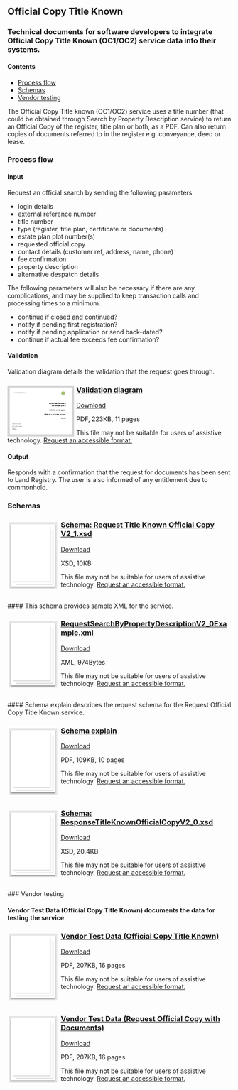 ## Official Copy Title Known

### Technical documents for software developers to integrate Official Copy Title Known (OC1/OC2) service data into their systems.

#### Contents
- [Process flow](#process-flow)
- [Schemas](#schemas)
- [Vendor testing](#vendor-testing)

The Official Copy Title known (OC1/OC2) service uses a title number (that could be obtained through Search by Property Description service) to return an Official Copy of the register, title plan or both, as a PDF. Can also return copies of documents referred to in the register e.g. conveyance, deed or lease.

### Process flow

#### Input
Request an official search by sending the following parameters:

- login details
- external reference number
- title number
- type (register, title plan, certificate or documents)
- estate plan plot number(s)
- requested official copy
- contact details (customer ref, address, name, phone)
- fee confirmation
- property description
- alternative despatch details

The following parameters will also be necessary if there are any complications, and may be supplied to keep transaction calls and processing times to a minimum.

- continue if closed and continued?
- notify if pending first registration?
- notify if pending application or send back-dated?
- continue if actual fee exceeds fee confirmation?

#### Validation
Validation diagram details the validation that the request goes through.

<h3><a href="../../pdfs/services/OfficialCopyTitleKnown_v2.1_Validation.pdf">
<img style="float: left; margin: 0px 5px 0px 0px;  border:5px solid LightGrey;" src="../../images/thumbnail/OfficialCopyTitleKnown-V1_1ValidationDiagram.pdf.png"></a>
<a href="../../pdfs/services/OfficialCopyTitleKnown_v2.1_Validation.pdf">Validation diagram</a></h3>
<a download="OfficialCopyTitleKnown_v2.1_Validation.pdf" href="../../pdfs/services/OfficialCopyTitleKnown_v2.1_Validation.pdf">Download</a>

PDF, 223KB, 11 pages

This file may not be suitable for users of assistive technology. <a href="#" onclick="toggle_visibility('foo1');return false;">Request an accessible format.</a>
<div style="display:none" id="foo1">
If you use assistive technology (such as a screen reader) and need a version of this document in a more accessible format, please email <a href="mailto:customersupport@landregistry.gov.uk?body=Details%20of%20document%20required%3A%0A%0A%20%20Title%3A%20Validation%20diagram%0A%20%20Original%20format%3A%20pdf%0A%0APlease%20tell%20us%3A%0A%0A%20%201.%20What%20makes%20this%20format%20unsuitable%20for%20you%3F%0A%20%202.%20What%20format%20you%20would%20prefer%3F%0A%20%20%20%20%20%20&amp;subject=Request%20for%20%27Validation%20diagram%27%20in%20an%20alternative%20format">customersupport@landregistry.gov.uk</a>.
Please tell us what format you need. It will help us if you say what assistive technology you use.
</div>

#### Output
Responds with a confirmation that the request for documents has been sent to Land Registry. The user is also informed of any entitlement due to commonhold.

### Schemas

<h3><img style="float: left; margin: 0px 5px 0px 0px" src="../../images/file.png"> <a href="../../schemas/.xsd">Schema: Request Title Known Official Copy V2_1.xsd</a></h3>
<a download=".xsd" href="../../schemas/.xsd">Download</a>

XSD, 10KB

This file may not be suitable for users of assistive technology. <a href="#" onclick="toggle_visibility('foo2');return false;">Request an accessible format.</a>
<div style="display:none" id="foo2">
If you use assistive technology (such as a screen reader) and need a version of this document in a more accessible format, please email <a href="mailto:customersupport@landregistry.gov.uk?body=Details%20of%20document%20required%3A%0A%0A%20%20Title%3A%20Schema%3A%20RequestSearchByPropertyDescriptionV2_0.xsd%0A%20%20Original%20format%3A%20xsd%0A%0APlease%20tell%20us%3A%0A%0A%20%201.%20What%20makes%20this%20format%20unsuitable%20for%20you%3F%0A%20%202.%20What%20format%20you%20would%20prefer%3F%0A%20%20%20%20%20%20&amp;subject=Request%20for%20%27Schema%3A%20RequestSearchByPropertyDescriptionV2_0.xsd%27%20in%20an%20alternative%20format">customersupport@landregistry.gov.uk</a>.
Please tell us what format you need. It will help us if you say what assistive technology you use.
</div>
<br/>
#### This schema provides sample XML for the service.

<h3><img style="float: left; margin: 0px 5px 0px 0px" src="../../images/file.png"> <a href="../../xml/OfficialCopyTitleKnownV2.1_Example.xml">RequestSearchByPropertyDescriptionV2_0Example.xml</a></h3>
<a download="OfficialCopyTitleKnownV2.1_Example.xml" href="../../xml/OfficialCopyTitleKnownV2.1_Example.xml">Download</a>

XML, 974Bytes

This file may not be suitable for users of assistive technology. <a href="#" onclick="toggle_visibility('foo3');return false;">Request an accessible format.</a>
<div style="display:none" id="foo3">
If you use assistive technology (such as a screen reader) and need a version of this document in a more accessible format, please email <a href="mailto:customersupport@landregistry.gov.uk?body=Details%20of%20document%20required%3A%0A%0A%20%20Title%3A%20Schema%3A%20RequestSearchByPropertyDescriptionV2_0Example.xml%0A%20%20Original%20format%3A%20xml%0A%0APlease%20tell%20us%3A%0A%0A%20%201.%20What%20makes%20this%20format%20unsuitable%20for%20you%3F%0A%20%202.%20What%20format%20you%20would%20prefer%3F%0A%20%20%20%20%20%20&amp;subject=Request%20for%20%27Schema%3A%20RequestSearchByPropertyDescriptionV2_0Example.xml%27%20in%20an%20alternative%20format">customersupport@landregistry.gov.uk</a>.
Please tell us what format you need. It will help us if you say what assistive technology you use.
</div>
<br/>
#### Schema explain describes the request schema for the Request Official Copy Title Known service.

<h3><img style="float: left; margin: 0px 5px 0px 0px" src="../../images/file.png"> <a href="../../pdfs/services/OfficialCopyTitleKnownV2.1_Schema_Explain.pdf">Schema explain</a></h3>
<a download="OfficialCopyTitleKnownV2.1_Schema_Explain.pdf" href="../../pdfs/services/OfficialCopyTitleKnownV2.1_Schema_Explain.pdf">Download</a>

PDF, 109KB, 10 pages

This file may not be suitable for users of assistive technology. <a href="#" onclick="toggle_visibility('foo4');return false;">Request an accessible format.</a>
<div style="display:none" id="foo4">
If you use assistive technology (such as a screen reader) and need a version of this document in a more accessible format, please email <a href="mailto:customersupport@landregistry.gov.uk?body=Details%20of%20document%20required%3A%0A%0A%20%20Title%3A%20Schema%20explain%0A%20%20Original%20format%3A%20pdf%0A%0APlease%20tell%20us%3A%0A%0A%20%201.%20What%20makes%20this%20format%20unsuitable%20for%20you%3F%0A%20%202.%20What%20format%20you%20would%20prefer%3F%0A%20%20%20%20%20%20&amp;subject=Request%20for%20%27Schema%20explain%27%20in%20an%20alternative%20format">customersupport@landregistry.gov.uk</a>.
Please tell us what format you need. It will help us if you say what assistive technology you use.
</div>
<br/>
<h3><img style="float: left; margin: 0px 5px 0px 0px" src="../../images/file.png"> <a href="../../schemas/ResponseTitleKnownOfficialCopyV2_0.xsd">Schema: ResponseTitleKnownOfficialCopyV2_0.xsd</a></h3>
<a download="ResponseTitleKnownOfficialCopyV2_0.xsd" href="../../schemas/ResponseTitleKnownOfficialCopyV2_0.xsd">Download</a>

XSD, 20.4KB

This file may not be suitable for users of assistive technology. <a href="#" onclick="toggle_visibility('foo5');return false;">Request an accessible format.</a>
<div style="display:none" id="foo5">
If you use assistive technology (such as a screen reader) and need a version of this document in a more accessible format, please email <a href="mailto:customersupport@landregistry.gov.uk?body=Details%20of%20document%20required%3A%0A%0A%20%20Title%3A%20Schema%3A%20ResponseSearchByPropertyDescriptionV2_0.xsd%0A%20%20Original%20format%3A%20xsd%0A%0APlease%20tell%20us%3A%0A%0A%20%201.%20What%20makes%20this%20format%20unsuitable%20for%20you%3F%0A%20%202.%20What%20format%20you%20would%20prefer%3F%0A%20%20%20%20%20%20&amp;subject=Request%20for%20%27Schema%3A%20ResponseSearchByPropertyDescriptionV2_0.xsd%27%20in%20an%20alternative%20format">customersupport@landregistry.gov.uk</a>.
Please tell us what format you need. It will help us if you say what assistive technology you use.
</div>
<br/>
### Vendor testing

#### Vendor Test Data (Official Copy Title Known) documents the data for testing the service

<h3><img style="float: left; margin: 0px 5px 0px 0px" src="../../images/file.png"> <a href="../../pdfs/services/OfficialCopyTitleKnown_OC1_v2.1_VendorTest.pdf">Vendor Test Data (Official Copy Title Known)</a></h3>
<a download="OfficialCopyTitleKnown_OC1_v2.1_VendorTest.pdf" href="../../pdfs/services/OfficialCopyTitleKnown_OC1_v2.1_VendorTest.pdf">Download</a>

PDF, 207KB, 16 pages

This file may not be suitable for users of assistive technology. <a href="#" onclick="toggle_visibility('foo6');return false;">Request an accessible format.</a>
<div style="display:none" id="foo6">
If you use assistive technology (such as a screen reader) and need a version of this document in a more accessible format, please email <a href="mailto:customersupport@landregistry.gov.uk?body=Details%20of%20document%20required%3A%0A%0A%20%20Title%3A%20Vendor%20test%20data%0A%20%20Original%20format%3A%20pdf%0A%0APlease%20tell%20us%3A%0A%0A%20%201.%20What%20makes%20this%20format%20unsuitable%20for%20you%3F%0A%20%202.%20What%20format%20you%20would%20prefer%3F%0A%20%20%20%20%20%20&amp;subject=Request%20for%20%27Vendor%20test%20data%27%20in%20an%20alternative%20format">customersupport@landregistry.gov.uk</a>.
Please tell us what format you need. It will help us if you say what assistive technology you use.
</div>
<br/>
<h3><img style="float: left; margin: 0px 5px 0px 0px" src="../../images/file.png"> <a href="../../pdfs/services/OfficialCopyTitleKnown_OC2_v2.1_VendorTest.pdf">Vendor Test Data (Request Official Copy with Documents)</a></h3>
<a download="OfficialCopyTitleKnown_OC2_v2.1_VendorTest.pdf" href="../../pdfs/services/OfficialCopyTitleKnown_OC2_v2.1_VendorTest.pdf">Download</a>

PDF, 207KB, 16 pages

This file may not be suitable for users of assistive technology. <a href="#" onclick="toggle_visibility('foo7');return false;">Request an accessible format.</a>
<div style="display:none" id="foo7">
If you use assistive technology (such as a screen reader) and need a version of this document in a more accessible format, please email <a href="mailto:customersupport@landregistry.gov.uk?body=Details%20of%20document%20required%3A%0A%0A%20%20Title%3A%20Vendor%20test%20data%0A%20%20Original%20format%3A%20pdf%0A%0APlease%20tell%20us%3A%0A%0A%20%201.%20What%20makes%20this%20format%20unsuitable%20for%20you%3F%0A%20%202.%20What%20format%20you%20would%20prefer%3F%0A%20%20%20%20%20%20&amp;subject=Request%20for%20%27Vendor%20test%20data%27%20in%20an%20alternative%20format">customersupport@landregistry.gov.uk</a>.
Please tell us what format you need. It will help us if you say what assistive technology you use.
</div>